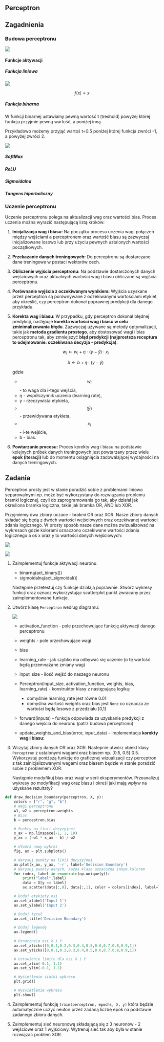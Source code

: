 ## Perceptron

## Zagadnienia

### Budowa perceptronu

![](perceptron.svg)

#### Funkcje aktywacji

##### Funkcja liniowa

![](linear_activation.svg)

$$
f(x) = x
$$

##### Funkcja binarna

W funkcji binarnej ustawiamy pewną wartość t (treshold) powyżej której funkcja przyjmie pewną wartość, a poniżej inną. 

Przykładowo możemy przyjąć wartoś t=0.5 poniżej której funkcja zwróci -1, a powyżej zwróci 2.

![](binary_activation.svg)

##### SoftMax

##### ReLU

##### Sigmoidalna

##### Tangens hiperboliczny

### Uczenie perceptronu

Uczenie perceptronu polega na aktualizacji wag oraz wartości bias. Proces uczenia można wyrazić następującą listą kroków:

1. **Inicjalizacja wag i biasu:** Na początku procesu uczenia wagi połączeń między wejściami a perceptronem oraz wartość biasu są zazwyczaj inicjalizowane losowo lub przy użyciu pewnych ustalonych wartości początkowych.
2. **Przekazanie danych treningowych:** Do perceptronu są dostarczane dane treningowe w postaci wektorów cech.
3. **Obliczenie wyjścia perceptronu:** Na podstawie dostarczonych danych wejściowych oraz aktualnych wartości wag i biasu obliczane są wyjścia perceptronu.
4. **Porównanie wyjścia z oczekiwanym wynikiem:** Wyjścia uzyskane przez perceptron są porównywane z oczekiwanymi wartościami etykiet, aby określić, czy perceptron dokonał poprawnej predykcji dla danego przykładu.
5. **Korekta wag i biasu:** W przypadku, gdy perceptron dokonał błędnej predykcji, następuje **korekta wartości wag i biasu w celu zminimalizowania błędu**. Zazwyczaj używane są metody optymalizacji, takie jak **metoda gradientu prostego**, aby dostosować wagi i bias perceptronu tak, aby zmniejszyć **błąd predykcji (najprostsza receptura to odejmowanie: oczekiwana decyzja - predykcja)**.

    $$
    w_i \leftarrow w_i + \eta \cdot (y - \hat{y}) \cdot x_i
    $$

    $$
    b \leftarrow b + \eta \cdot (y - \hat{y})
    $$

    gdzie

    - $$w_i$$ - to waga dla i-tego wejścia,
    - η - współczynnik uczenia (learning rate),
    - y - rzeczywista etykieta,
    - $$\hat(y)$$ - przewidywana etykieta,
    - $$x_i$$ - i-te wejście,
    - b - bias.

6. **Powtarzanie procesu:** Proces korekty wag i biasu na podstawie kolejnych próbek danych treningowych jest powtarzany przez wiele **epok (iteracji)** lub do momentu osiągnięcia zadowalającej wydajności na danych treningowych.

## Zadania

Perceptron prosty jest w stanie poradzić sobie z problemami liniowo separowalnymi np. może być wykorzystany do rozwiązania problemu bramki logicznej, czyli do zaprogramowania go tak, aby działał jak określona bramka logiczna, takie jak bramka OR, AND lub XOR.

Przyjmiemy dwa zbiory uczace - brakmi OR oraz XOR. Nasze zbiory danych składać się będą z dwóch wartości wejściowych oraz oczekiwanej wartości zdania logicznego. W prosty sposób nasze dane można zwizualizować na wykresach gdzie kolorami oznaczono oczekiwane wartości zdania logicznego a oś x oraz y to wartości danych wejściowych:

![](or.svg)

![](xor.svg)


1. Zaimplementuj funkcje aktywacji neuronu:
    - binarną(act_binary())
    - sigmoidalną(act_sigmoidal())

    Następnie przetestuj czy funkcje działają poprawnie. Stwórz wykresy funkcji oraz oznacz wykorzystując scatterplot punkt zwracany przez zaimplementowane funkcje.
2. Utwórz klasę `Perceptron` według diagramu:

    ![](perceptron_class.svg)

    - activation_function - pole przechowujące funkcję aktywacji danego perceptronu
    - weights - pole przechowujące wagi
    - bias
    - learning_rate - jak szybko ma odbywać się uczenie (o tę wartość będą przemnażane zmiany wag)
    - input_size - ilość wejść do naszego neuronu

    - Perceptron(input_size, activation_function, weights, bias, learning_rate) - konstruktor klasy z następującą logiką:
        - domyślnie learning_rate jest równe 0.01
        - domyślna wartość weights oraz bias jest `None` co oznacza ze wartości będą losowe z przedziału [0,1]
    - forward(inputs) - funkcja odpowiada za uzyskanie predykcji z danego wejścia do neuronu (patrz budowa perceptronu)
    - update_weights_and_bias(error, input_data) - implementacja **korekty wag i biasu:**
     
3. Wczytaj zbiory danych OR oraz XOR. Nastepnie utwórz obiekt klasy `Perceptron` z ustalonymi wagami oraz biasem np. [0.5, 0.5] 0.5. Wykorzystaj poniższą funkcję do graficznej wizualizacji czy perceptron z tak zainicjalizowanymi wagami oraz biasem będzie w stanie poradzić sobie z problemem XOR.

    Następnie modyfikuj bias oraz wagi w serii eksperymentów. Przeanalizuj wykresy po modyfikacji wag oraz biasu i określ jaki mają wpływ na uzyskane rezultaty?

```python
def draw_decision_boundary(perceptron, X, y):
    colors = ["r", "g", "b"]
    # Wagi perceptronu
    w1, w2 = perceptron.weights
    # Bias
    b = perceptron.bias

    # Punkty na linii decyzyjnej
    x_ax = np.linspace(-1, 1, 10)
    y_ax = (-w1 * x_ax - b) / w2

    # Utwórz nowy wykres
    fig, ax = plt.subplots()

    # Narysuj punkty na linii decyzyjnej
    ax.plot(x_ax, y_ax, '-r', label='Decision Boundary')
    # Narysuj punkty danych, każda klasa oznacozna innym kolorem
    for index, label in enumerate(np.unique(y)):
        print("label",label)
        data = X[y == label]
        ax.scatter(data[:,0], data[:,1], color = colors[index], label=label)

    # Dodaj etykiety osi
    ax.set_xlabel('Input 1')
    ax.set_ylabel('Input 2')

    # Dodaj tytuł
    ax.set_title('Decision Boundary')

    # Dodaj legendę
    ax.legend()
   
    # Oznaczneia osi X i Y
    ax.set_xticks([0,0.1,0.2,0.3,0.4,0.5,0.6,0.7,0.8,0.9,1])
    ax.set_yticks([0,0.1,0.2,0.3,0.4,0.5,0.6,0.7,0.8,0.9,1])

    # Ustawienie limitu dla osi X i Y
    ax.set_xlim(-0.1, 1.1)
    ax.set_ylim(-0.1, 1.1)

    # Wyśietlenie siatki wykresu
    plt.grid()

    # Wyświetlenie wykresu
    plt.show()
```

4. Zaimplementuj funkcję `train(perceptron, epochs, X, y)` która będzie automatycznie uczyć neuton przez zadaną liczbę epok na podstawie zadanego zbioru danych.

5. Zaimplementuj sieć neuronową składającą się z 3 neuronów - 2 wejściowe oraz 1 wyjściowy. Wytrenuj sieć tak aby była w stanie rozwiązać problem XOR.



